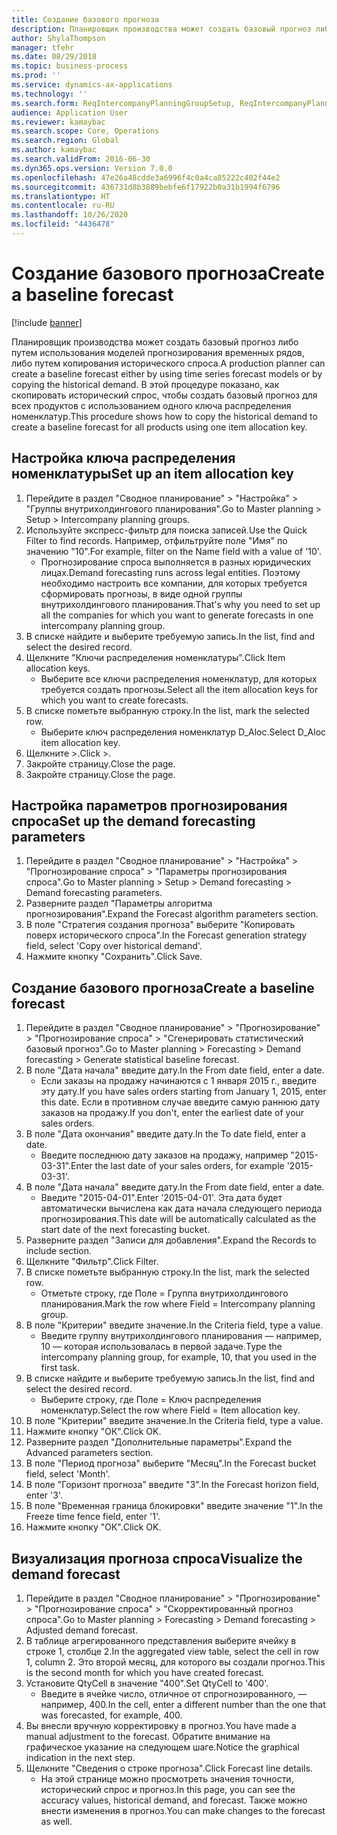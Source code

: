 ```yaml
---
title: Создание базового прогноза
description: Планировщик производства может создать базовый прогноз либо путем использования моделей прогнозирования временных рядов, либо путем копирования исторического спроса.
author: ShylaThompson
manager: tfehr
ms.date: 08/29/2018
ms.topic: business-process
ms.prod: ''
ms.service: dynamics-ax-applications
ms.technology: ''
ms.search.form: ReqIntercompanyPlanningGroupSetup, ReqIntercompanyPlanningGroupAllocKeys, ReqDemPlanForecastParameters, ReqDemPlanCreateForecastDialog, SysQueryForm, ReqDemPlanForecastViewer
audience: Application User
ms.reviewer: kamaybac
ms.search.scope: Core, Operations
ms.search.region: Global
ms.author: kamaybac
ms.search.validFrom: 2016-06-30
ms.dyn365.ops.version: Version 7.0.0
ms.openlocfilehash: 47e26a48cdde3a6996f4c0a4ca85222c402f44e2
ms.sourcegitcommit: 436731d8b3889bebfe6f17922b0a31b1994f6796
ms.translationtype: HT
ms.contentlocale: ru-RU
ms.lasthandoff: 10/26/2020
ms.locfileid: "4436478"
---
```

# <a name="create-a-baseline-forecast"></a><span data-ttu-id="699f7-103">Создание базового прогноза</span><span class="sxs-lookup"><span data-stu-id="699f7-103">Create a baseline forecast</span></span>

[!include [banner](../../includes/banner.md)]

<span data-ttu-id="699f7-104">Планировщик производства может создать базовый прогноз либо путем использования моделей прогнозирования временных рядов, либо путем копирования исторического спроса.</span><span class="sxs-lookup"><span data-stu-id="699f7-104">A production planner can create a baseline forecast either by using time series forecast models or by copying the historical demand.</span></span> <span data-ttu-id="699f7-105">В этой процедуре показано, как скопировать исторический спрос, чтобы создать базовый прогноз для всех продуктов с использованием одного ключа распределения номенклатур.</span><span class="sxs-lookup"><span data-stu-id="699f7-105">This procedure shows how to copy the historical demand to create a baseline forecast for all products using one item allocation key.</span></span> 


## <a name="set-up-an-item-allocation-key"></a><span data-ttu-id="699f7-106">Настройка ключа распределения номенклатуры</span><span class="sxs-lookup"><span data-stu-id="699f7-106">Set up an item allocation key</span></span>
1. <span data-ttu-id="699f7-107">Перейдите в раздел "Сводное планирование" > "Настройка" > "Группы внутрихолдингового планирования".</span><span class="sxs-lookup"><span data-stu-id="699f7-107">Go to Master planning > Setup > Intercompany planning groups.</span></span>
2. <span data-ttu-id="699f7-108">Используйте экспресс-фильтр для поиска записей.</span><span class="sxs-lookup"><span data-stu-id="699f7-108">Use the Quick Filter to find records.</span></span> <span data-ttu-id="699f7-109">Например, отфильтруйте поле "Имя" по значению "10".</span><span class="sxs-lookup"><span data-stu-id="699f7-109">For example, filter on the Name field with a value of '10'.</span></span>
    * <span data-ttu-id="699f7-110">Прогнозирование спроса выполняется в разных юридических лицах.</span><span class="sxs-lookup"><span data-stu-id="699f7-110">Demand forecasting runs across legal entities.</span></span> <span data-ttu-id="699f7-111">Поэтому необходимо настроить все компании, для которых требуется сформировать прогнозы, в виде одной группы внутрихолдингового планирования.</span><span class="sxs-lookup"><span data-stu-id="699f7-111">That's why you need to set up all the companies for which you want to generate forecasts in one intercompany planning group.</span></span>  
3. <span data-ttu-id="699f7-112">В списке найдите и выберите требуемую запись.</span><span class="sxs-lookup"><span data-stu-id="699f7-112">In the list, find and select the desired record.</span></span>
4. <span data-ttu-id="699f7-113">Щелкните "Ключи распределения номенклатуры".</span><span class="sxs-lookup"><span data-stu-id="699f7-113">Click Item allocation keys.</span></span>
    * <span data-ttu-id="699f7-114">Выберите все ключи распределения номенклатур, для которых требуется создать прогнозы.</span><span class="sxs-lookup"><span data-stu-id="699f7-114">Select all the item allocation keys for which you want to create forecasts.</span></span>  
5. <span data-ttu-id="699f7-115">В списке пометьте выбранную строку.</span><span class="sxs-lookup"><span data-stu-id="699f7-115">In the list, mark the selected row.</span></span>
    * <span data-ttu-id="699f7-116">Выберите ключ распределения номенклатур D_Aloc.</span><span class="sxs-lookup"><span data-stu-id="699f7-116">Select D_Aloc item allocation key.</span></span>  
6. <span data-ttu-id="699f7-117">Щелкните >.</span><span class="sxs-lookup"><span data-stu-id="699f7-117">Click >.</span></span>
7. <span data-ttu-id="699f7-118">Закройте страницу.</span><span class="sxs-lookup"><span data-stu-id="699f7-118">Close the page.</span></span>
8. <span data-ttu-id="699f7-119">Закройте страницу.</span><span class="sxs-lookup"><span data-stu-id="699f7-119">Close the page.</span></span>

## <a name="set-up-the-demand-forecasting-parameters"></a><span data-ttu-id="699f7-120">Настройка параметров прогнозирования спроса</span><span class="sxs-lookup"><span data-stu-id="699f7-120">Set up the demand forecasting parameters</span></span>
1. <span data-ttu-id="699f7-121">Перейдите в раздел "Сводное планирование" > "Настройка" > "Прогнозирование спроса" > "Параметры прогнозирования спроса".</span><span class="sxs-lookup"><span data-stu-id="699f7-121">Go to Master planning > Setup > Demand forecasting > Demand forecasting parameters.</span></span>
2. <span data-ttu-id="699f7-122">Разверните раздел "Параметры алгоритма прогнозирования".</span><span class="sxs-lookup"><span data-stu-id="699f7-122">Expand the Forecast algorithm parameters section.</span></span>
3. <span data-ttu-id="699f7-123">В поле "Стратегия создания прогноза" выберите "Копировать поверх исторического спроса".</span><span class="sxs-lookup"><span data-stu-id="699f7-123">In the Forecast generation strategy field, select 'Copy over historical demand'.</span></span>
4. <span data-ttu-id="699f7-124">Нажмите кнопку "Сохранить".</span><span class="sxs-lookup"><span data-stu-id="699f7-124">Click Save.</span></span>

## <a name="create-a-baseline-forecast"></a><span data-ttu-id="699f7-125">Создание базового прогноза</span><span class="sxs-lookup"><span data-stu-id="699f7-125">Create a baseline forecast</span></span>
1. <span data-ttu-id="699f7-126">Перейдите в раздел "Сводное планирование" > "Прогнозирование" > "Прогнозирование спроса" > "Сгенерировать статистический базовый прогноз".</span><span class="sxs-lookup"><span data-stu-id="699f7-126">Go to Master planning > Forecasting > Demand forecasting > Generate statistical baseline forecast.</span></span>
2. <span data-ttu-id="699f7-127">В поле "Дата начала" введите дату.</span><span class="sxs-lookup"><span data-stu-id="699f7-127">In the From date field, enter a date.</span></span>
    * <span data-ttu-id="699f7-128">Если заказы на продажу начинаются с 1 января 2015 г., введите эту дату.</span><span class="sxs-lookup"><span data-stu-id="699f7-128">If you have sales orders starting from January 1, 2015, enter this date.</span></span> <span data-ttu-id="699f7-129">Если в противном случае введите самую раннюю дату заказов на продажу.</span><span class="sxs-lookup"><span data-stu-id="699f7-129">If you don't, enter the earliest date of your sales orders.</span></span>  
3. <span data-ttu-id="699f7-130">В поле "Дата окончания" введите дату.</span><span class="sxs-lookup"><span data-stu-id="699f7-130">In the To date field, enter a date.</span></span>
    * <span data-ttu-id="699f7-131">Введите последнюю дату заказов на продажу, например "2015-03-31".</span><span class="sxs-lookup"><span data-stu-id="699f7-131">Enter the last date of your sales orders, for example '2015-03-31'.</span></span>  
4. <span data-ttu-id="699f7-132">В поле "Дата начала" введите дату.</span><span class="sxs-lookup"><span data-stu-id="699f7-132">In the From date field, enter a date.</span></span>
    * <span data-ttu-id="699f7-133">Введите "2015-04-01".</span><span class="sxs-lookup"><span data-stu-id="699f7-133">Enter '2015-04-01'.</span></span> <span data-ttu-id="699f7-134">Эта дата будет автоматически вычислена как дата начала следующего периода прогнозирования.</span><span class="sxs-lookup"><span data-stu-id="699f7-134">This date will be automatically calculated as the start date of the next forecasting bucket.</span></span>  
5. <span data-ttu-id="699f7-135">Разверните раздел "Записи для добавления".</span><span class="sxs-lookup"><span data-stu-id="699f7-135">Expand the Records to include section.</span></span>
6. <span data-ttu-id="699f7-136">Щелкните "Фильтр".</span><span class="sxs-lookup"><span data-stu-id="699f7-136">Click Filter.</span></span>
7. <span data-ttu-id="699f7-137">В списке пометьте выбранную строку.</span><span class="sxs-lookup"><span data-stu-id="699f7-137">In the list, mark the selected row.</span></span>
    * <span data-ttu-id="699f7-138">Отметьте строку, где Поле = Группа внутрихолдингового планирования.</span><span class="sxs-lookup"><span data-stu-id="699f7-138">Mark the row where Field = Intercompany planning group.</span></span>  
8. <span data-ttu-id="699f7-139">В поле "Критерии" введите значение.</span><span class="sxs-lookup"><span data-stu-id="699f7-139">In the Criteria field, type a value.</span></span>
    * <span data-ttu-id="699f7-140">Введите группу внутрихолдингового планирования — например, 10 — которая использовалась в первой задаче.</span><span class="sxs-lookup"><span data-stu-id="699f7-140">Type the intercompany planning group, for example, 10, that you used in the first task.</span></span>  
9. <span data-ttu-id="699f7-141">В списке найдите и выберите требуемую запись.</span><span class="sxs-lookup"><span data-stu-id="699f7-141">In the list, find and select the desired record.</span></span>
    * <span data-ttu-id="699f7-142">Выберите строку, где Поле = Ключ распределения номенклатур.</span><span class="sxs-lookup"><span data-stu-id="699f7-142">Select the row where Field = Item allocation key.</span></span>  
10. <span data-ttu-id="699f7-143">В поле "Критерии" введите значение.</span><span class="sxs-lookup"><span data-stu-id="699f7-143">In the Criteria field, type a value.</span></span>
11. <span data-ttu-id="699f7-144">Нажмите кнопку "OК".</span><span class="sxs-lookup"><span data-stu-id="699f7-144">Click OK.</span></span>
12. <span data-ttu-id="699f7-145">Разверните раздел "Дополнительные параметры".</span><span class="sxs-lookup"><span data-stu-id="699f7-145">Expand the Advanced parameters section.</span></span>
13. <span data-ttu-id="699f7-146">В поле "Период прогноза" выберите "Месяц".</span><span class="sxs-lookup"><span data-stu-id="699f7-146">In the Forecast bucket field, select 'Month'.</span></span>
14. <span data-ttu-id="699f7-147">В поле "Горизонт прогноза" введите "3".</span><span class="sxs-lookup"><span data-stu-id="699f7-147">In the Forecast horizon field, enter '3'.</span></span>
15. <span data-ttu-id="699f7-148">В поле "Временная граница блокировки" введите значение "1".</span><span class="sxs-lookup"><span data-stu-id="699f7-148">In the Freeze time fence field, enter '1'.</span></span>
16. <span data-ttu-id="699f7-149">Нажмите кнопку "OК".</span><span class="sxs-lookup"><span data-stu-id="699f7-149">Click OK.</span></span>

## <a name="visualize-the-demand-forecast"></a><span data-ttu-id="699f7-150">Визуализация прогноза спроса</span><span class="sxs-lookup"><span data-stu-id="699f7-150">Visualize the demand forecast</span></span>
1. <span data-ttu-id="699f7-151">Перейдите в раздел "Сводное планирование" > "Прогнозирование" > "Прогнозирование спроса" > "Скорректированный прогноз спроса".</span><span class="sxs-lookup"><span data-stu-id="699f7-151">Go to Master planning > Forecasting > Demand forecasting > Adjusted demand forecast.</span></span>
2. <span data-ttu-id="699f7-152">В таблице агрегированного представления выберите ячейку в строке 1, столбце 2.</span><span class="sxs-lookup"><span data-stu-id="699f7-152">In the aggregated view table, select the cell in row 1, column 2.</span></span> <span data-ttu-id="699f7-153">Это второй месяц, для которого вы создали прогноз.</span><span class="sxs-lookup"><span data-stu-id="699f7-153">This is the second month for which you have created forecast.</span></span>
3. <span data-ttu-id="699f7-154">Установите QtyCell в значение "400".</span><span class="sxs-lookup"><span data-stu-id="699f7-154">Set QtyCell to '400'.</span></span>
    * <span data-ttu-id="699f7-155">Введите в ячейке число, отличное от спрогнозированного, — например, 400.</span><span class="sxs-lookup"><span data-stu-id="699f7-155">In the cell, enter a different number than the one that was forecasted, for example, 400.</span></span>  
4. <span data-ttu-id="699f7-156">Вы внесли вручную корректировку в прогноз.</span><span class="sxs-lookup"><span data-stu-id="699f7-156">You have made a manual adjustment to the forecast.</span></span> <span data-ttu-id="699f7-157">Обратите внимание на графическое указание на следующем шаге.</span><span class="sxs-lookup"><span data-stu-id="699f7-157">Notice the graphical indication in the next step.</span></span>
5. <span data-ttu-id="699f7-158">Щелкните "Сведения о строке прогноза".</span><span class="sxs-lookup"><span data-stu-id="699f7-158">Click Forecast line details.</span></span>
    * <span data-ttu-id="699f7-159">На этой странице можно просмотреть значения точности, исторический спрос и прогноз.</span><span class="sxs-lookup"><span data-stu-id="699f7-159">In this page, you can see the accuracy values, historical demand, and forecast.</span></span> <span data-ttu-id="699f7-160">Также можно внести изменения в прогноз.</span><span class="sxs-lookup"><span data-stu-id="699f7-160">You can make changes to the forecast as well.</span></span>  

